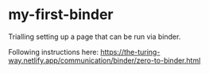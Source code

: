 # my-first-binder
Trialling setting up a page that can be run via binder. 

Following instructions here: https://the-turing-way.netlify.app/communication/binder/zero-to-binder.html
